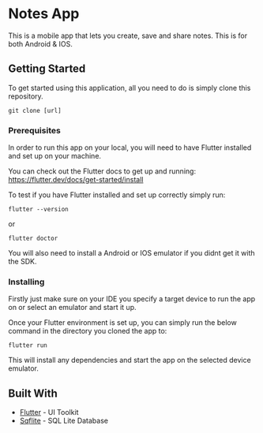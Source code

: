 # Notes App

This is a mobile app that lets you create, save and share notes. This is for both Android & IOS.

## Getting Started

To get started using this application, all you need to do is simply clone this repository.

```
git clone [url]
```

### Prerequisites

In order to run this app on your local, you will need to have Flutter installed and set up on your machine.

You can check out the Flutter docs to get up and running: https://flutter.dev/docs/get-started/install

To test if you have Flutter installed and set up correctly simply run:

```
flutter --version
```
or

```
flutter doctor
```

You will also need to install a Android or IOS emulator if you didnt get it with the SDK.

### Installing

Firstly just make sure on your IDE you specify a target device to run the app on or select an emulator and start it up.

Once your Flutter environment is set up, you can simply run the below command in the directory you cloned the app to:

```
flutter run
```
This will install any dependencies and start the app on the selected device emulator.

## Built With

* [Flutter](https://flutter.dev/) - UI Toolkit
* [Sqflite](https://pub.dev/packages/sqflite) - SQL Lite Database
